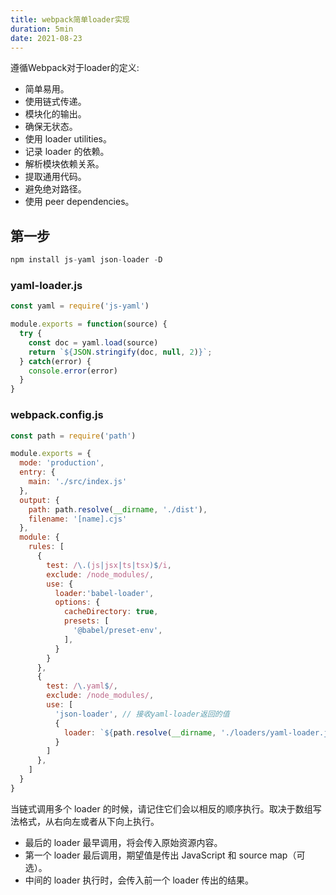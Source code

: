 ```yaml
---
title: webpack简单loader实现
duration: 5min
date: 2021-08-23
---
```


遵循Webpack对于loader的定义:
- 简单易用。
- 使用链式传递。
- 模块化的输出。
- 确保无状态。
- 使用 loader utilities。
- 记录 loader 的依赖。
- 解析模块依赖关系。
- 提取通用代码。
- 避免绝对路径。
- 使用 peer dependencies。

## 第一步
```js
npm install js-yaml json-loader -D
```

### yaml-loader.js
```js 
const yaml = require('js-yaml')

module.exports = function(source) {
  try {
    const doc = yaml.load(source)
    return `${JSON.stringify(doc, null, 2)}`;
  } catch(error) {
    console.error(error)
  }
}
```

### webpack.config.js

```js
const path = require('path')

module.exports = {
  mode: 'production',
  entry: {
    main: './src/index.js'
  },
  output: {
    path: path.resolve(__dirname, './dist'),
    filename: '[name].cjs'
  },
  module: {
    rules: [
      {
        test: /\.(js|jsx|ts|tsx)$/i,
        exclude: /node_modules/,
        use: {
          loader:'babel-loader',
          options: {
            cacheDirectory: true,
            presets: [
              '@babel/preset-env',
            ],
          }
        }
      },
      {
        test: /\.yaml$/,
        exclude: /node_modules/,
        use: [
          'json-loader', // 接收yaml-loader返回的值
          {
            loader: `${path.resolve(__dirname, './loaders/yaml-loader.js')}` // 最先调用
          }
        ]
      },
    ]
  }
}

```
当链式调用多个 loader 的时候，请记住它们会以相反的顺序执行。取决于数组写法格式，从右向左或者从下向上执行。

- 最后的 loader 最早调用，将会传入原始资源内容。
- 第一个 loader 最后调用，期望值是传出 JavaScript 和 source map（可选）。
- 中间的 loader 执行时，会传入前一个 loader 传出的结果。
